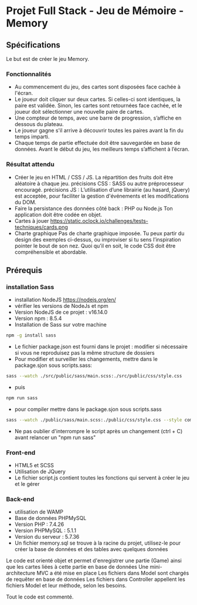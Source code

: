 # Projet Full Stack - Jeu de Mémoire - Memory

## Spécifications
Le but est de créer le jeu Memory.
### Fonctionnalités
  - Au commencement du jeu, des cartes sont disposées face cachée à l'écran.
  - Le joueur doit cliquer sur deux cartes. Si celles-ci sont identiques, la paire est validée. Sinon, les cartes sont retournées face cachée, et le joueur doit sélectionner une nouvelle paire de cartes.
  - Une compteur de temps, avec une barre de progression, s’affiche en dessous du plateau.
  - Le joueur gagne s'il arrive à découvrir toutes les paires avant la fin du temps imparti.
  - Chaque temps de partie effectuée doit être sauvegardée en base de données.
    Avant le début du jeu, les meilleurs temps s’affichent à l’écran.

### Résultat attendu
  - Créer le jeu en HTML / CSS / JS.
    La répartition des fruits doit être aléatoire à chaque jeu.
    précisions CSS : SASS ou autre préprocesseur encouragé.
    précisions JS : L’utilisation d’une librairie (au hasard, jQuery) est acceptée, pour faciliter la gestion d'événements et les modifications du DOM.
  - Faire la persistance des données côté back : PHP ou Node.js
    Ton application doit être codée en objet.
  - Cartes à jouer
  https://static.oclock.io/challenges/tests-techniques/cards.png
  - Charte graphique
  Pas de charte graphique imposée. Tu peux partir du design des exemples ci-dessus, ou improviser si tu sens l’inspiration pointer le bout de son nez. Quoi qu’il en  soit, le code CSS doit être compréhensible et abordable.

## Prérequis

### installation Sass
- installation NodeJS https://nodejs.org/en/
- vérifier les versions de NodeJs et npm
- Version NodeJS de ce projet : v16.14.0
- Version npm : 8.5.4
- Installation de Sass sur votre machine
```bash
npm -g install sass
````
- Le fichier package.json est fourni dans le projet : modifier si nécessaire si vous ne reproduisez pas la même structure de dossiers
- Pour modifier et surveiller les changements, mettre dans le package.sjon sous scripts.sass:
```bash
sass --watch ./src/public/sass/main.scss:./src/public/css/style.css
````
- puis 
```bash
npm run sass
````
- pour compiler mettre dans le package.sjon sous scripts.sass
```bash
sass --watch ./public/sass/main.scss:./public/css/style.css --style compressed
````
- Ne pas oublier d'interrompre le script après un changement (ctrl + C) avant relancer un "npm run sass"

### Front-end
- HTML5 et SCSS
- Utilisation de JQuery
- Le fichier script.js contient toutes les fonctions qui servent à créer le jeu et le gérer

### Back-end
- utilisation de WAMP
- Base de données PHPMySQL
- Version PHP : 7.4.26
- Version PHPMySQL : 5.1.1
- Version du serveur : 5.7.36
- Un fichier memory.sql se trouve à la racine du projet, utilisez-le pour créer la base de données et des tables avec quelques données

Le code est orienté objet et permet d'enregistrer une partie (Game) ainsi que les cartes liées à cette partie en base de données
Une mini-architecture MVC a été mise en place
Les fichiers dans Model sont chargés de requêter en base de données
Les fichiers dans Controller appellent les fichiers Model et leur méthode, selon les besoins.

Tout le code est commenté.

